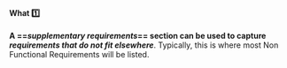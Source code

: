 <link rel="stylesheet" href="{{baseUrl}}/css/textbook.css">

<div class="website-content">

<div id="title">

#### What :one:

</div>

<div id="body">

**A ==_supplementary requirements_== section can be used to capture _requirements that do not fit elsewhere_**. Typically, this is where most <trigger trigger="click" for="modal:supplementary-nfr">Non Functional Requirements</trigger> will be listed.

<modal title="" id="modal:supplementary-nfr">
  <include src="../../../requirements/nonFunctionalRequirements/full.md"/>
</modal>

</div>

<div id="extras">
<div>

</div>
